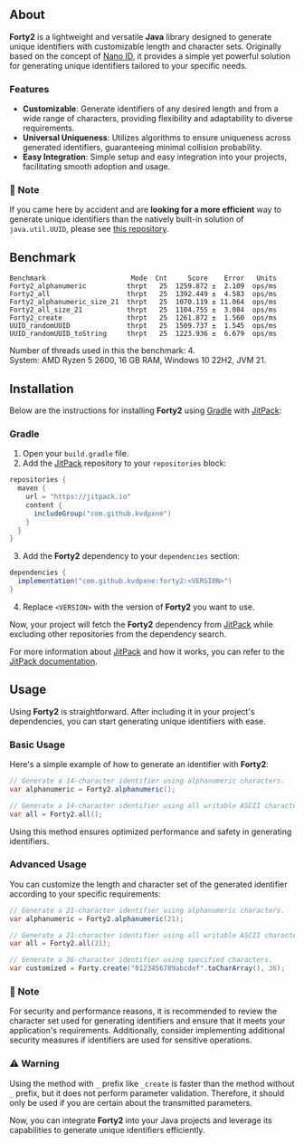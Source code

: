 ## About

**Forty2** is a lightweight and versatile **Java** library designed to generate
unique identifiers with customizable length and character sets.
Originally based on the concept of [Nano ID](https://github.com/ai/nanoid),
it provides a simple yet powerful solution for generating unique identifiers
tailored to your specific needs.

### Features

- **Customizable**: Generate identifiers of any desired length and from a wide
  range of characters, providing flexibility and adaptability to diverse
  requirements.
- **Universal Uniqueness**: Utilizes algorithms to ensure uniqueness across
  generated identifiers, guaranteeing minimal collision probability.
- **Easy Integration**: Simple setup and easy integration into your projects,
  facilitating smooth adoption and usage.

### 📝 Note

If you came here by accident and are **looking for a more efficient** way to
generate unique identifiers than the natively built-in solution of
``java.util.UUID``, please see
[this repository](https://github.com/f4b6a3/tsid-creator).

## Benchmark

```text
Benchmark                     Mode  Cnt     Score    Error   Units
Forty2_alphanumeric          thrpt   25  1259.872 ±  2.109  ops/ms
Forty2_all                   thrpt   25  1392.449 ±  4.583  ops/ms
Forty2_alphanumeric_size_21  thrpt   25  1070.119 ± 11.064  ops/ms
Forty2_all_size_21           thrpt   25  1104.755 ±  3.084  ops/ms
Forty2_create                thrpt   25  1261.872 ±  1.560  ops/ms
UUID_randomUUID              thrpt   25  1509.737 ±  1.545  ops/ms
UUID_randomUUID_toString     thrpt   25  1223.936 ±  6.679  ops/ms
```

Number of threads used in this the benchmark: 4.  
System: AMD Ryzen 5 2600, 16 GB RAM, Windows 10 22H2, JVM 21.

## Installation

Below are the instructions for installing **Forty2** using
[Gradle](https://gradle.org) with [JitPack](https://jitpack.io):

### Gradle

1. Open your `build.gradle` file.
2. Add the [JitPack](https://jitpack.io) repository to your `repositories`
   block:

```groovy
repositories {
  maven {
    url = "https://jitpack.io"
    content {
      includeGroup("com.github.kvdpxne")
    }
  }
}
```

3. Add the **Forty2** dependency to your `dependencies` section:

```groovy
dependencies {
  implementation("com.github.kvdpxne:forty2:<VERSION>")
}
```

4. Replace `<VERSION>` with the version of **Forty2** you want to use.

Now, your project will fetch the **Forty2** dependency from
[JitPack](https://jitpack.io) while excluding other repositories from the
dependency search.

For more information about [JitPack](https://jitpack.io) and how it works,
you can refer to the [JitPack documentation](https://docs.jitpack.io).

## Usage

Using **Forty2** is straightforward.
After including it in your project's dependencies, you can start generating
unique identifiers with ease.

### Basic Usage

Here's a simple example of how to generate an identifier with **Forty2**:

```java
// Generate a 14-character identifier using alphanumeric characters.
var alphanumeric = Forty2.alphanumeric();

// Generate a 14-character identifier using all writable ASCII characters.
var all = Forty2.all();
```

Using this method ensures optimized performance and safety in generating
identifiers.

### Advanced Usage

You can customize the length and character set of the generated identifier
according to your specific requirements:

```java
// Generate a 21-character identifier using alphanumeric characters.
var alphanumeric = Forty2.alphanumeric(21);

// Generate a 21-character identifier using all writable ASCII characters.
var all = Forty2.all(21);

// Generate a 36-character identifier using specified characters.
var customized = Forty.create("0123456789abcdef".toCharArray(), 36);
```

### 📝 Note

For security and performance reasons, it is recommended to review the character
set used for generating identifiers and ensure that it meets your application's
requirements.
Additionally, consider implementing additional security measures if identifiers
are used for sensitive operations.

### ⚠️ Warning

Using the method with `_` prefix like `_create` is faster than the
method without `_` prefix, but it does not perform parameter validation.
Therefore, it should only be used if you are certain about the transmitted
parameters.

Now, you can integrate **Forty2** into your Java projects and leverage its
capabilities to generate unique identifiers efficiently.